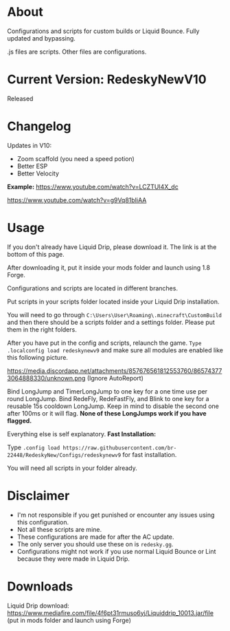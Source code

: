 # About
Configurations and scripts for custom builds or Liquid Bounce. Fully updated and bypassing. 

.js files are scripts. Other files are configurations. 
# Current Version: RedeskyNewV10
Released
# Changelog
Updates in V10: 
- Zoom scaffold (you need a speed potion)
- Better ESP
- Better Velocity

**Example:** 
https://www.youtube.com/watch?v=LCZTUI4X_dc

https://www.youtube.com/watch?v=g9Vq81bIiAA
# Usage
If you don't already have Liquid Drip, please download it. The link is at the bottom of this page. 

After downloading it, put it inside your mods folder and launch using 1.8 Forge. 

Configurations and scripts are located in different branches. 

Put scripts in your scripts folder located inside your Liquid Drip installation.  

You will need to go through ``C:\Users\User\Roaming\.minecraft\CustomBuild`` and then there should be a scripts folder and a settings folder. Please put them in the right folders. 

After you have put in the config and scripts, relaunch the game. ``Type .localconfig load redeskynewv9`` and make sure all modules are enabled like this following picture. 

https://media.discordapp.net/attachments/857676561812553760/865743773064888330/unknown.png (Ignore AutoReport)

Bind LongJump and TimerLongJump to one key for a one time use per round LongJump. Bind RedeFly, RedeFastFly, and Blink to one key for a reusable 15s cooldown LongJump. Keep in mind to disable the second one after 100ms or it will flag. **None of these LongJumps work if you have flagged.** 

Everything else is self explanatory. 
**Fast Installation:**

Type ``.config load https://raw.githubusercontent.com/br-22448/RedeskyNew/Configs/redeskynewv9`` for fast installation. 

You will need all scripts in your folder already.
# Disclaimer
- I'm not responsible if you get punished or encounter any issues using this configuration.  
- Not all these scripts are mine. 
- These configurations are made for after the AC update. 
- The only server you should use these on is ``redesky.gg``.
- Configurations might not work if you use normal Liquid Bounce or Lint because they were made in Liquid Drip. 
# Downloads
Liquid Drip download: https://www.mediafire.com/file/4f6pt31rmuso6yj/Liquiddrip_10013.jar/file (put in mods folder and launch using Forge)



